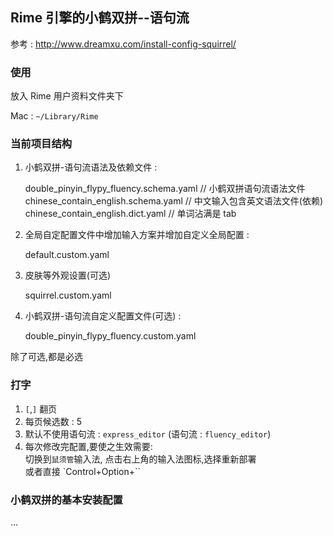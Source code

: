 ## Rime 引擎的小鹤双拼--语句流  


参考 : <http://www.dreamxu.com/install-config-squirrel/>  


### 使用  

放入 Rime 用户资料文件夹下  

Mac : `~/Library/Rime`  


### 当前项目结构  

1. 小鹤双拼-语句流语法及依赖文件 :  

	double_pinyin_flypy_fluency.schema.yaml	 // 小鹤双拼语句流语法文件
	chinese_contain_english.schema.yaml     // 中文输入包含英文语法文件(依赖)
	chinese_contain_english.dict.yaml	// 单词沾满是 tab  

2. 全局自定配置文件中增加输入方案并增加自定义全局配置 :  

	default.custom.yaml

3. 皮肤等外观设置(可选)  

	squirrel.custom.yaml

4. 小鹤双拼-语句流自定义配置文件(可选) :  

	double_pinyin_flypy_fluency.custom.yaml

除了可选,都是必选  


### 打字  

1. `[`,`]` 翻页  
2. 每页候选数 : 5  
3. 默认不使用语句流 : `express_editor` (语句流 : `fluency_editor`)  
4. 每次修改完配置,要使之生效需要:  
   切换到`鼠须管`输入法, 点击右上角的输入法图标,选择重新部署  
   或者直接 `Control+Option+``  
 
### 小鹤双拼的基本安装配置  

...  

 
